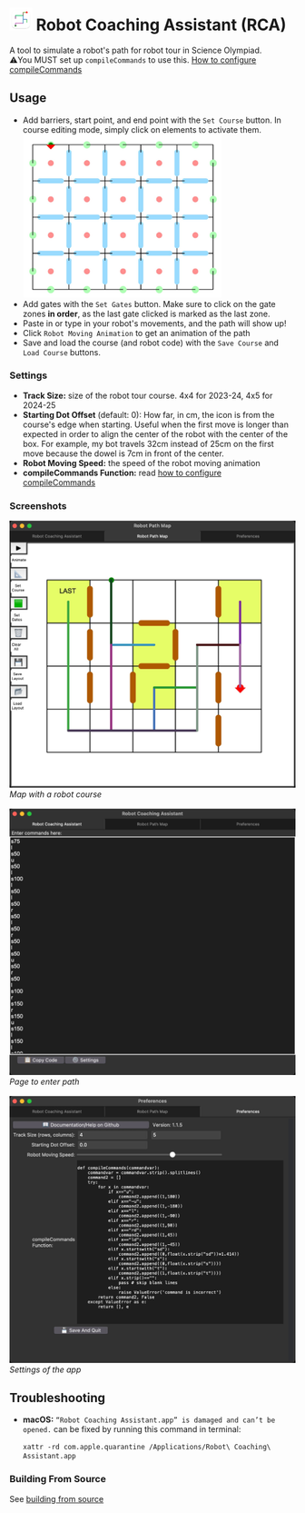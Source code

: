 # [<img src="icon.png" width="40"/>](icon.png)  Robot Coaching Assistant (RCA)

A tool to simulate a robot's path for robot tour in Science Olympiad. \
⚠️You MUST set up `compileCommands` to use this. [How to configure compileCommands](docs/COMPILE_COMMANDS.md)

## Usage
* Add barriers, start point, and end point with the `Set Course` button. In course editing mode, simply click on elements to activate them.\
  <img src="docs/selector_grid.jpg" width="350"/>
* Add gates with the `Set Gates` button. Make sure to click on the gate zones **in order**, as the last gate clicked is marked as the last zone.
* Paste in or type in your robot's movements, and the path will show up!
* Click `Robot Moving Animation` to get an animation of the path
* Save and load the course (and robot code) with the `Save Course` and `Load Course` buttons.

### Settings
* **Track Size:** size of the robot tour course. 4x4 for 2023-24, 4x5 for 2024-25
* **Starting Dot Offset** (default: 0): How far, in cm, the icon is from the course's edge when starting. Useful when the first move is longer than expected in order to align the center of the robot with the center of the box. For example, my bot travels 32cm instead of 25cm on the first move because the dowel is 7cm in front of the center.
* **Robot Moving Speed:** the speed of the robot moving animation
* **compileCommands Function:** read [how to configure compileCommands](docs/COMPILE_COMMANDS.md)

### Screenshots
![screenshot_of_map](docs/screenshot1.jpg)
*Map with a robot course*\
&nbsp;\
![screenshot_of_map](docs/screenshot2.jpg)
*Page to enter path*\
&nbsp;\
![screenshot_of_map](docs/screenshot3.jpg)
*Settings of the app*

## Troubleshooting
- **macOS:** `“Robot Coaching Assistant.app” is damaged and can’t be opened.` can be fixed by running this command in terminal:
    ````
    xattr -rd com.apple.quarantine /Applications/Robot\ Coaching\ Assistant.app
    ````




### Building From Source
See [building from source](docs/BUILDING_SRC.md)
